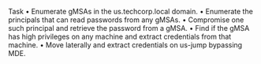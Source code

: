 
Task 
• Enumerate gMSAs in the us.techcorp.local domain. 
• Enumerate the principals that can read passwords from any gMSAs. 
• Compromise one such principal and retrieve the password from a gMSA. 
• Find if the gMSA has high privileges on any machine and extract credentials from that machine. 
• Move laterally and extract credentials on us-jump bypassing MDE.

